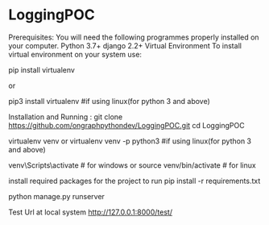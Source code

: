 # LoggingPOC
Prerequisites:
You will need the following programmes properly installed on your computer.
Python 3.7+
django 2.2+
Virtual Environment
To install virtual environment on your system use:

pip install virtualenv

or

pip3 install virtualenv #if using linux(for python 3 and above)

Installation and Running :
git clone https://github.com/ongraphpythondev/LoggingPOC.git
cd LoggingPOC

virtualenv venv or virtualenv venv -p python3 #if using linux(for python 3 and above)

venv\Scripts\activate # for windows or source venv/bin/activate # for linux

install required packages for the project to run
pip install -r requirements.txt

python manage.py runserver

Test Url at local system
http://127.0.0.1:8000/test/
